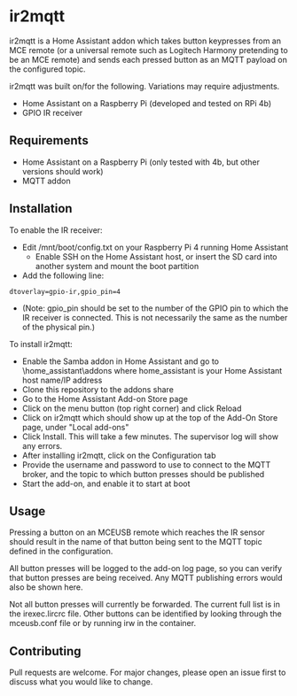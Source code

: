 # ir2mqtt

ir2mqtt is a Home Assistant addon which takes button keypresses from an MCE remote (or a universal remote such as Logitech Harmony pretending to be an MCE remote) and sends each pressed button as an MQTT payload on the configured topic.

ir2mqtt was built on/for the following. Variations may require adjustments.
- Home Assistant on a Raspberry Pi (developed and tested on RPi 4b)
- GPIO IR receiver

## Requirements
- Home Assistant on a Raspberry Pi (only tested with 4b, but other versions should work)
- MQTT addon

## Installation

To enable the IR receiver:
- Edit /mnt/boot/config.txt on your Raspberry Pi 4 running Home Assistant
  - Enable SSH on the Home Assistant host, or insert the SD card into another system and mount the boot partition
- Add the following line:
```
dtoverlay=gpio-ir,gpio_pin=4
```
- (Note: gpio_pin should be set to the number of the GPIO pin to which the IR receiver is connected. This is not necessarily the same as the number of the physical pin.)

To install ir2mqtt:
- Enable the Samba addon in Home Assistant and go to \\home_assistant\addons where home_assistant is your Home Assistant host name/IP address
- Clone this repository to the addons share
- Go to the Home Assistant Add-on Store page
- Click on the menu button (top right corner) and click Reload
- Click on ir2mqtt which should show up at the top of the Add-On Store page, under "Local add-ons"
- Click Install. This will take a few minutes. The supervisor log will show any errors.
- After installing ir2mqtt, click on the Configuration tab
- Provide the username and password to use to connect to the MQTT broker, and the topic to which button presses should be published
- Start the add-on, and enable it to start at boot

## Usage

Pressing a button on an MCEUSB remote which reaches the IR sensor should result in the name of that button being sent to the MQTT topic defined in the configuration.

All button presses will be logged to the add-on log page, so you can verify that button presses are being received. Any MQTT publishing errors would also be shown here.

Not all button presses will currently be forwarded. The current full list is in the irexec.lircrc file. Other buttons can be identified by looking through the mceusb.conf file or by running irw in the container.

## Contributing
Pull requests are welcome. For major changes, please open an issue first to discuss what you would like to change.
